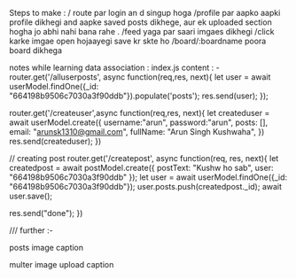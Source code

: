 Steps to make :
     / route par login an d singup hoga
     /profile par aapko aapki profile dikhegi and aapke saved posts dikhege, aur ek uploaded section hogha jo abhi nahi bana rahe .
     /feed yaga par saari imgaes dikhegi
     /click karke imgae open hojaayegi save kr skte ho
     /board/:boardname poora board dikhega


notes while learning data association : 
    index.js content : -
     router.get('/alluserposts', async function(req,res, next){
  let user = await userModel.findOne({_id: "664198b9506c7030a3f90ddb"}).populate('posts');
  res.send(user);
});

router.get('/createuser',async function(req,res, next){
  let createduser = await userModel.create({
    username:"arun",
    password:"arun",
    posts: [],
    email: "arunsk1310@gmail.com",
    fullName: "Arun Singh Kushwaha",
  })
  res.send(createduser);
})

// creating post
router.get('/createpost', async function(req, res, next){
  let createdpost = await postModel.create({
    postText: "Kushw ho sab",
    user: "664198b9506c7030a3f90ddb"
  });
  let user = await userModel.findOne({_id: "664198b9506c7030a3f90ddb"});
  user.posts.push(createdpost._id);
  await user.save();

  res.send("done");
})





/// further :-

posts
image
caption

multer
image upload
caption


